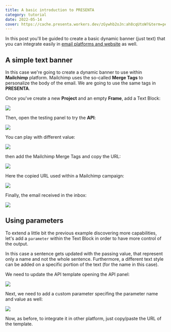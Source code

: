 ```yaml
---
title: A basic introduction to PRESENTA
category: tutorial
date: 2022-05-14
cover: https://cache.presenta.workers.dev/zGywhb2oJn:ah8cqUtoW?&term=pen&title=A basic introduction to PRESENTA&subtitle=Tutorial
---
```


In this post you'll be guided to create a basic dynamic banner (just text) that you can integrate easily in [email platforms and website](/blog/why-you-need-presenta) as well.

## A simple text banner

In this case we're going to create a dynamic banner to use within **Mailchimp** platform. Mailchimp uses the so-called **Merge Tags** to personalize the body of the email. We are going to use the same tags in **PRESENTA**.

Once you've create a new **Project** and an empty **Frame**, add a Text Block:

<div class="img">

![](../blog/a-basic-introduction-to-presenta/01.png)

</div>

Then, open the testing panel to try the **API**:

<div class="img">

![](../blog/a-basic-introduction-to-presenta/02.png)

</div>

You can play with different value:

<div class="img">

![](../blog/a-basic-introduction-to-presenta/03.png)

</div>

then add the Mailchimp Merge Tags and copy the URL:

<div class="img">

![](../blog/a-basic-introduction-to-presenta/04.png)

</div>

Here the copied URL used within a Mailchimp campaign:

<div class="img">

![](../blog/a-basic-introduction-to-presenta/05.png)

</div>

Finally, the email received in the inbox:

<div class="img">

![](../blog/a-basic-introduction-to-presenta/06.png)

</div>




## Using parameters

To extend a little bit the previous example discovering more capabilities, let's add a `parameter` within the Text Block in order to have more control of the output.

In this case a sentence gets updated with the passing value, that represent only a name and not the whole sentence. Furthermore, a different text style can be added on a specific portion of the text (for the name in this case).

We need to update the API template opening the API panel:

<div class="img">

![](../blog/a-basic-introduction-to-presenta/07.png)

</div>

Next, we need to add a custom parameter specifing the parameter name and value as well:

<div class="img">

![](../blog/a-basic-introduction-to-presenta/08.png)

</div>

Now, as before, to integrate it in other platform, just copy/paste the URL of the template.